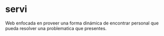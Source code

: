 # servi
Web enfocada en proveer una forma dinámica de encontrar personal que pueda resolver una problematica que presentes.
